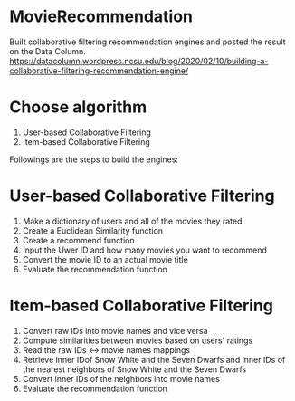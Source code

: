 # MovieRecommendation
Built collaborative filtering recommendation engines and posted the result on the Data Column. https://datacolumn.wordpress.ncsu.edu/blog/2020/02/10/building-a-collaborative-filtering-recommendation-engine/ 

# Choose algorithm
1. User-based Collaborative Filtering
2. Item-based Collaborative Filtering

Followings are the steps to build the engines:
# User-based Collaborative Filtering
1) Make a dictionary of users and all of the movies they rated
2) Create a Euclidean Similarity function
3) Create a recommend function
4) Input the Uwer ID and how many movies you want to recommend
5) Convert the movie ID to an actual movie title
6) Evaluate the recommendation function

# Item-based Collaborative Filtering
1) Convert raw IDs into movie names and vice versa
2) Compute similarities between movies based on users' ratings
3) Read the raw IDs <-> movie names mappings
4) Retrieve inner IDof Snow White and the Seven Dwarfs and inner IDs of the nearest neighbors of Snow White and the Seven Dwarfs
5) Convert inner IDs of the neighbors into movie names
6) Evaluate the recommendation function 
